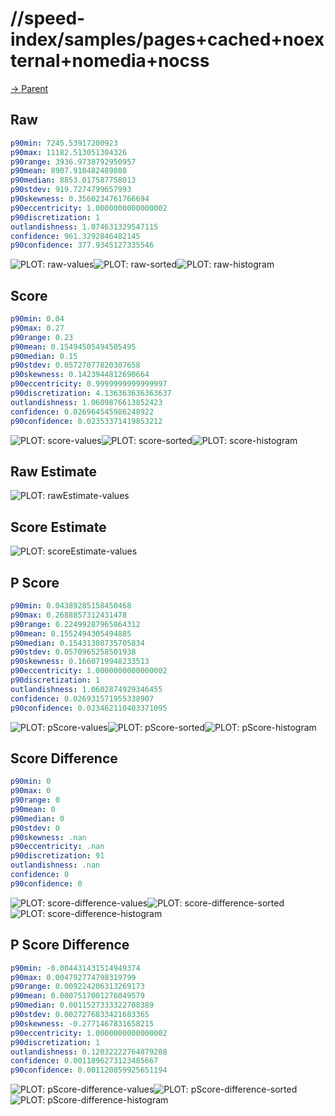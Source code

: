 
# //speed-index/samples/pages+cached+noexternal+nomedia+nocss

[→ Parent](../..)


## Raw


```yaml
p90min: 7245.53917200923
p90max: 11182.513051304326
p90range: 3936.9738792950957
p90mean: 8907.910482489808
p90median: 8853.017587758013
p90stdev: 919.7274799657993
p90skewness: 0.3560234761766694
p90eccentricity: 1.0000000000000002
p90discretization: 1
outlandishness: 1.074631329547115
confidence: 961.3292846482145
p90confidence: 377.9345127335546

```

![PLOT: raw-values](./raw/values.svg)![PLOT: raw-sorted](./raw/sorted.svg)![PLOT: raw-histogram](./raw/histogram.svg)
## Score


```yaml
p90min: 0.04
p90max: 0.27
p90range: 0.23
p90mean: 0.15494505494505495
p90median: 0.15
p90stdev: 0.05727077820307658
p90skewness: 0.1423944812690664
p90eccentricity: 0.9999999999999997
p90discretization: 4.136363636363637
outlandishness: 1.0609876613852423
confidence: 0.026964545986248922
p90confidence: 0.02353371419853212

```

![PLOT: score-values](./score/values.svg)![PLOT: score-sorted](./score/sorted.svg)![PLOT: score-histogram](./score/histogram.svg)
## Raw Estimate

![PLOT: rawEstimate-values](./rawEstimate/values.svg)
## Score Estimate

![PLOT: scoreEstimate-values](./scoreEstimate/values.svg)
## P Score


```yaml
p90min: 0.04389285158450468
p90max: 0.2688857312431478
p90range: 0.22499287965864312
p90mean: 0.1552494305494885
p90median: 0.15431308735705834
p90stdev: 0.0570965258501938
p90skewness: 0.1660719948233513
p90eccentricity: 1.0000000000000002
p90discretization: 1
outlandishness: 1.0602874929346455
confidence: 0.026931571955338907
p90confidence: 0.023462110403371095

```

![PLOT: pScore-values](./pScore/values.svg)![PLOT: pScore-sorted](./pScore/sorted.svg)![PLOT: pScore-histogram](./pScore/histogram.svg)
## Score Difference


```yaml
p90min: 0
p90max: 0
p90range: 0
p90mean: 0
p90median: 0
p90stdev: 0
p90skewness: .nan
p90eccentricity: .nan
p90discretization: 91
outlandishness: .nan
confidence: 0
p90confidence: 0

```

![PLOT: score-difference-values](./score-difference/values.svg)![PLOT: score-difference-sorted](./score-difference/sorted.svg)![PLOT: score-difference-histogram](./score-difference/histogram.svg)
## P Score Difference


```yaml
p90min: -0.004431431514949374
p90max: 0.004792774798319799
p90range: 0.009224206313269173
p90mean: 0.0007517001276049579
p90median: 0.0011527333322708389
p90stdev: 0.0027276833421683365
p90skewness: -0.2771467831658215
p90eccentricity: 1.0000000000000002
p90discretization: 1
outlandishness: 0.12032222764879208
confidence: 0.0011896273123485667
p90confidence: 0.001120859925651194

```

![PLOT: pScore-difference-values](./pScore-difference/values.svg)![PLOT: pScore-difference-sorted](./pScore-difference/sorted.svg)![PLOT: pScore-difference-histogram](./pScore-difference/histogram.svg)